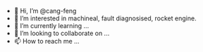 - 👋 Hi, I’m @cang-feng
- 👀 I’m interested in machineal, fault diagnosised, rocket engine.
- 🌱 I’m currently learning ...
- 💞️ I’m looking to collaborate on ...
- 📫 How to reach me ...

<!---
cang-feng/cang-feng is a ✨ special ✨ repository because its `README.md` (this file) appears on your GitHub profile.
You can click the Preview link to take a look at your changes.
--->
